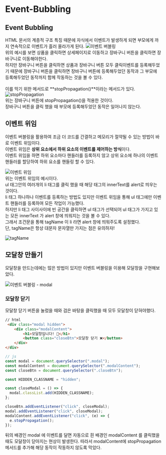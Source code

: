 # Event-Bubbling
## Event Bubbling
HTML 문서의 계층적 구조 특징 때문에 자식에서 이벤트가 발생하게 되면 부모에게 까지 연속적으로 이벤트가 흘러 올라가게 된다.
![이벤트 버블링](https://user-images.githubusercontent.com/117281717/232691751-199493da-e1b6-43b9-bac4-5948256ef3f0.gif)
<br />
위의 예시를 보면 상품을 클릭하면 상세페이지로 이동하고 장바구니 버튼을 클릭하면 장바구니로 이동해야한다. <br/>
하지만 장바구니 버튼을 클릭하면 상품과 장바구니 버튼 모두 클릭이벤트를 등록해두었기 때문에 장바구니 버튼을 클릭하면 장바구니 버튼에 등록해두었던 동작과 그 부모에 등록해두었던 동작까지 함께 작동하는 것을 볼 수 있다.<br/>
<br>
이를 막기 위한 메서드로 **stopPropagation()**이라는 메서드가 있다.
![stopPropagation](https://user-images.githubusercontent.com/117281717/232692949-d7b70e0e-8794-4692-8781-11c7f3f5af66.gif)
<br/>
위는 장바구니 버튼에 stopPropagation()을 적용한 것이다. <br/>
장바구니 버튼을 클릭 했을 때 부모에 등록해두었던 동작은 일어나지 않는다.
## 이벤트 위임
이벤트 버블링을 활용하여 조금 더 코드를 간결하고 메모리가 절약될 수 있는 방법이 바로 이벤트 위임이다.<br/>
이벤트 위임은 **상위 요소에서 하위 요소의 이벤트를 제어하는 방식**이다.
<br>
이벤트 위임을 하면 하위 요소마다 핸들러를 등록하지 않고 상위 요소에 하나의 이벤트 핸들러를 할당하여 하위 요소를 핸들링 할 수 있다.<br/>

![이벤트 위임](https://user-images.githubusercontent.com/117281717/232698146-c7f69051-8dd7-4096-9697-6e441a87329c.gif)
<br/>
위는 이벤트 위임의 예시이다. <br/>
ul 태그안의 여러개의 li 태그를 클릭 했을 때 해당 태그의 innerText를 alert로 띄우는 것이다.<br/>
li 태그 하나하나 이벤트를 등록하는 방법도 있지만 이벤트 위임을 통해 ul 태그에만 이벤트 핸들러를 등록하여 모든 작업이 가능했다.
<br>
하지만 li 태그 사이사이에 빈 공간을 클릭하면 ul 태그가 선택되어 ul 태그가 가지고 있는 모든 innerText 가 alert 창에 띄워지는 것을 볼 수 있다.<br/>
그래서 조건문을 통해 tagName 이 li 라면 alert 창에 띄워주도록 설정했다.<br/>
단, tagName은 항상 대문자 문자열만 가지는 점은 유의하자!<br/>

![tagName](https://user-images.githubusercontent.com/117281717/232699268-cc16af55-a913-4e93-bcd3-962c4029c895.gif)
## 모달창 만들기
모달창을 만드는데에는 많은 방법이 있지만 이벤트 버블링을 이용해 모달창을 구현해보았다.<br/>

![이벤트 버블링 - modal](https://user-images.githubusercontent.com/117281717/233767704-eec73391-d249-4845-a8d7-186bc2ab64fd.gif)

### 모달창 닫기
모달창 닫기 버튼을 눌렀을 때와 검은 바탕을 클릭했을 때 모두 모달창이 닫혀야했다.
```html
// html
 <div class="modal hidden">
    <div class="modalContent">
        <h1>모달창입니다! 🙏</h1>
        <button class="closeBtn">모달창 닫기 ❌</button>
    </div>
</div>
```
```js
// js
const modal = document.querySelector(".modal");
const modalContent = document.querySelector(".modalContent");
const closeBtn = document.querySelector(".closeBtn");

const HIDDEN_CLASSNAME = "hidden";

const closeModal = () => {
  modal.classList.add(HIDDEN_CLASSNAME);
};

closeBtn.addEventListener("click", closeModal);
modal.addEventListener("click", closeModal);
modalContent.addEventListener("click", (e) => {
  e.stopPropagation();
});
```
뒤의 배경인 modal 에 이벤트를 달면 자동으로 흰 배경인 modalContent 를 클릭했을 때도 모달창이 닫아지는 현상이 발생한다.
따라서 modalContent에 stopPropagation 메서드를 추가해 해당 동작이 작동하지 않도록 막았다.
